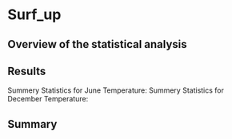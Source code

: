 # Surf_up

## Overview of the statistical analysis

## Results
Summery Statistics for June Temperature:                  Summery Statistics for December Temperature:


## Summary
